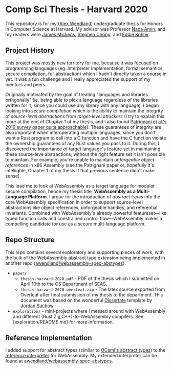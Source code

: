 # Comp Sci Thesis - Harvard 2020

This repository is for my ([Alex Wendland](https://blog.alexwendland.com/)) undergraduate thesis for Honors in Computer Science at Harvard. My advisor was Professor [Nada Amin](https://lampwww.epfl.ch/~amin/cv/), and my readers were [James Mickens](https://mickens.seas.harvard.edu/), [Stephen Chong](https://people.seas.harvard.edu/~chong/), and [Eddie Kohler](http://www.read.seas.harvard.edu/~kohler/).

## Project History

This project was mostly new territory for me, because it was focused on programming languages (eg. interpreter implementation, formal semantics, secure compilation, full abstraction) which I hadn't directly taken a course in yet. It was a fun challenge and I really appreciated the support of my mentors and peers.

Originally motivated by the goal of treating "languages and libraries orthgonally" (ie. being able to pick a language regardless of the libraries written for it, since you could use any library with any language), I began looking into *secure compilation* which is the ability to maintain the integrity of *source-level abstractions* from *target-level attackers* (I try to explain this more at the end of *Chapter 1* of my thesis, and I also found [Patrignani et al.'s 2019 survey paper quite approachable](https://scholar.google.com/scholar?oi=bibs&hl=en&cluster=17491953276416494886)). These guarantees of integrity are also important when interoperating multiple languages, since you don't want a Rust program to call into a C function and have the C function violate the ownership guarantees of any Rust values you pass to it. During this, I discovered the importance of target language's feature set in maintaining these source-leve abstractions; without the right feature set it isn't possible to maintain. For example, you're unable to maintain *unforgeable object references* in x86 Assembly (see the Patrignani paper or, hopefully it's intelligble, Chapter 1 of my thesis if that previous sentence didn't make sense).

This lead me to look at WebAssembly as a target language for modular secure compilation, hence my thesis title, **WebAssembly as a Multi-Language Platform**. I argue for the introduction of *abstract types* into the core WebAssembly specification in order to support source-level abstractions like object references, unforgeable handles, and referential invariants. Combined with WebAssembly's already powerful featureset—like typed function calls and constrained control flow—WebAssembly makes a compelling candidate for use as a secure multi-language platform.

## Repo Structure

This repo contains several exploratory and supporting pieces of work, with the bulk of the WebAssembly abstract type extension being implemented in another repo ([awendland/webassembly-spec-abstypes](https://github.com/awendland/webassembly-spec-abstypes)).

* `paper/`
    * `thesis-harvard-2020.pdf` - PDF of the thesis which I submitted on April 10th to the CS Department of SEAS.
    * `thesis-harvard-2020-overleaf.zip` - The latex source exported from Overleaf after final submission of my thesis to the department. This document was based on the wonderful [Dissertate](https://github.com/suchow/Dissertate) template by [Jordan Suchow](https://suchow.io/).
* `exploration/` - mini-projects where I messed around with WebAssembly and different {Rust,Zig,C++}-to-WebAssembly compilers. See [exploration/README.md] for more information.

## Reference Implementation

I added support for abstract types (similar to [OCaml's abstract types](https://ocaml.org/learn/tutorials/modules.html#Abstract-types)) to the [reference interpreter](https://github.com/WebAssembly/spec/tree/master/interpreter) for WebAssembly. My extended interpreter can be found at [awendland/webassembly-spec-abstypes](https://github.com/awendland/webassembly-spec-abstypes).
